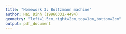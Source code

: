 ```yaml
---
title: "Homework 3: Boltzmann machine"
author: Hai Dinh (19960331-4494)
geometry: "left=1.5cm,right=2cm,top=1cm,bottom=2cm"
output: pdf_document
---
```

